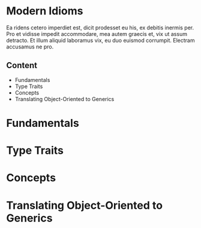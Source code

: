 # Modern Idioms
Ea ridens cetero imperdiet est, dicit prodesset eu his, ex debitis inermis per. Pro et vidisse impedit accommodare, mea autem graecis et, vix ut assum detracto. Et illum aliquid laboramus vix, eu duo euismod corrumpit. Electram accusamus ne pro.

## Content
* Fundamentals
* Type Traits
* Concepts
* Translating Object-Oriented to Generics


# Fundamentals


# Type Traits


# Concepts


# Translating Object-Oriented to Generics

